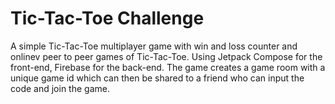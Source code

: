 # Tic-Tac-Toe Challenge
 A simple Tic-Tac-Toe multiplayer game with win and loss counter and onlinev peer to peer games of Tic-Tac-Toe. Using Jetpack Compose for the front-end, Firebase for the back-end. The game creates a game room with a unique game id which can then be shared to a friend who can input the code and join the game.
